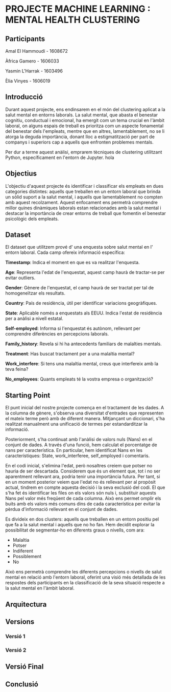 # PROJECTE MACHINE LEARNING : MENTAL HEALTH CLUSTERING

## Participants
Amal El Hammoudi - 1608672

Àfrica Gamero - 1606033

Yasmin L'Harrak - 1603496

Èlia Vinyes - 1606019

## Introducció
Durant aquest projecte, ens endinsarem en el món del clustering aplicat a la salut mental en entorns laborals. La salut mental, que abasta el benestar cognitiu, conductual i emocional, ha emergit com un tema crucial en l'àmbit laboral, on alguns espais de treball es prioritza com un aspecte fonamental del benestar dels l'empleats, mentre que en altres, lamentablement, no se li atorga la deguda importància, donant lloc a estigmatització per part de companys i superiors cap a aquells que enfronten problemes mentals.

Per dur a terme aquest anàlisi, emprarem tècniques de clustering utilitzant Python, específicament en l'entorn de Jupyter.
hola

## Objectius

L'objectiu d'aquest projecte és identificar i classificar els empleats en dues categories distintes: aquells que treballen en un entorn laboral que brinda un sòlid suport a la salut mental, i aquells que lamentablement no compten amb aquest recolzament. Aquest enfocament ens permetrà comprendre millor quines dinàmiques laborals estan relacionades amb la salut mental i destacar la importància de crear entorns de treball que fomentin el benestar psicològic dels empleats. 


## Dataset

El dataset que utilitzem prové d' una enquesta sobre salut mental en l' entorn laboral.
Cada camp ofereix informació específica:

  **Timestamp**: Indica el moment en que es va realitzar l'enquesta.
  
  **Age**: Representa l'edat de l'enquestat, aquest camp haurà de tractar-se per evitar outliers.
  
  **Gender**:  Gènere de l'enquestat, el camp haurà de ser tractat per tal de homogeneïtzar els resultats.
  
  **Country**: País de residència, útil per identificar variacions geogràfiques.
  
  **State**: Aplicable només a enquestats als EEUU. Indica l'estat de residència per a anàlisi a nivell estatal.
  
  **Self-employed**: Informa si l'enquestat és autònom, rellevant per comprendre diferències en percepcions laborals.
  
  **Family_history**: Revela si hi ha antecedents familiars de malalties mentals.
  
  **Treatment**: Has buscat tractament per a una malaltia mental?
  
  **Work_interfere**: Si tens una malaltia mental, creus que interfereix amb la teva feina?
  
  **No_employees**: Quants empleats té la vostra empresa o organització?


## Starting Point

El punt inicial del nostre projecte comença en el tractament de les dades. A la columna de gènere, s'observa una diversitat d'entrades que representen el mateix terme però amb de diferent manera. Mitjançant un diccionari, s'ha realitzat manualment una unificació de termes per estandarditzar la informació.

Posteriorment, s'ha continuat amb l'anàlisi de valors nuls (Nans) en el conjunt de dades. A través d'una funció, hem calculat el porcentatge de nans per característica. En particular, hem identificat Nans en les característiques: State, work_interferee, self_employed i comentaris.


En el codi inicial, s'elimina l'edat, però nosaltres creiem que potser no hauria de ser descartada. Considerem que és un element que, tot i no ser aparentment rellevant ara, podria tenir una importància futura. Per tant, si en un moment posterior veiem que l'edat no és rellevant per al propòsit actual, tindrem en compte aquesta decisió i la seva exclusió del codi. El que s'ha fet és identificar les files on els valors són nuls i, substituir aquests Nans pel valor més freqüent de cada columna. Això ens permet omplir els buits amb els valors més comuns dins de cada característica per evitar la pèrdua d'informació rellevant en el conjunt de dades.

Es divideix en dos clusters: aquells que treballen en un entorn positiu pel que fa a la salut mental i aquells que no ho fan. Hem decidit explorar la possibilitat de segmentar-ho en diferents graus o nivells, com ara:

- Malaltia
- Potser
- Indiferent
- Possiblement
- No
  
Això ens permetrà comprendre les diferents percepcions o nivells de salut mental en relació amb l'entorn laboral, oferint una visió més detallada de les respostes dels participants en la classificació de la seva situació respecte a la salut mental en l'àmbit laboral.

## Arquitectura

## Versions

### Versió 1


### Versió 2

## Versió Final

## Conclusió
